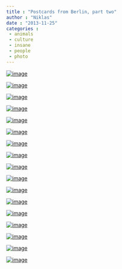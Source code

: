 ```yaml
---
title : "Postcards from Berlin, part two"
author : "Niklas"
date : "2013-11-25"
categories : 
 - animals
 - culture
 - insane
 - people
 - photo
---
```


[![image](https://niklasblog.com/wp-content/wpid-20131119_185324.jpg "20131119_185324.jpg")](https://niklasblog.com/wp-content/wpid-20131119_1853241.jpg)

[![image](https://niklasblog.com/wp-content/wpid-20131119_185336_LLS.jpg "20131119_185336_LLS.jpg")](https://niklasblog.com/wp-content/wpid-20131119_185336_LLS1.jpg)

[![image](https://niklasblog.com/wp-content/wpid-20131119_185346_LLS.jpg "20131119_185346_LLS.jpg")](https://niklasblog.com/wp-content/wpid-20131119_185346_LLS1.jpg)

[![image](https://niklasblog.com/wp-content/wpid-20131121_145517.jpg "20131121_145517.jpg")](https://niklasblog.com/wp-content/wpid-20131121_1455171.jpg)

[![image](https://niklasblog.com/wp-content/wpid-20131121_150730.jpg "20131121_150730.jpg")](https://niklasblog.com/wp-content/wpid-20131121_1507301.jpg)

[![image](https://niklasblog.com/wp-content/wpid-20131121_190031.jpg "20131121_190031.jpg")](https://niklasblog.com/wp-content/wpid-20131121_1900311.jpg)

[![image](https://niklasblog.com/wp-content/wpid-20131121_191707.jpg "20131121_191707.jpg")](https://niklasblog.com/wp-content/wpid-20131121_1917071.jpg)

[![image](https://niklasblog.com/wp-content/wpid-20131121_191722.jpg "20131121_191722.jpg")](https://niklasblog.com/wp-content/wpid-20131121_1917221.jpg)

[![image](https://niklasblog.com/wp-content/wpid-20131121_194020_LLS.jpg "20131121_194020_LLS.jpg")](https://niklasblog.com/wp-content/wpid-20131121_194020_LLS1.jpg)

[![image](https://niklasblog.com/wp-content/wpid-20131121_201613.jpg "20131121_201613.jpg")](https://niklasblog.com/wp-content/wpid-20131121_2016131.jpg)

[![image](https://niklasblog.com/wp-content/wpid-20131121_205511.jpg "20131121_205511.jpg")](https://niklasblog.com/wp-content/wpid-20131121_2055111.jpg)

[![image](https://niklasblog.com/wp-content/wpid-20131121_212837_LLS.jpg "20131121_212837_LLS.jpg")](https://niklasblog.com/wp-content/wpid-20131121_212837_LLS1.jpg)

[![image](https://niklasblog.com/wp-content/wpid-20131121_224947_LLS.jpg "20131121_224947_LLS.jpg")](https://niklasblog.com/wp-content/wpid-20131121_224947_LLS1.jpg)

[![image](https://niklasblog.com/wp-content/wpid-20131121_225009_LLS.jpg "20131121_225009_LLS.jpg")](https://niklasblog.com/wp-content/wpid-20131121_225009_LLS1.jpg)

[![image](https://niklasblog.com/wp-content/wpid-20131122_151450_LLS.jpg "20131122_151450_LLS.jpg")](https://niklasblog.com/wp-content/wpid-20131122_151450_LLS1.jpg)

[![image](https://niklasblog.com/wp-content/wpid-20131122_151543_LLS.jpg "20131122_151543_LLS.jpg")](https://niklasblog.com/wp-content/wpid-20131122_151543_LLS1.jpg)

[![image](https://niklasblog.com/wp-content/wpid-20131122_210510.jpg "20131122_210510.jpg")](https://niklasblog.com/wp-content/wpid-20131122_2105101.jpg)
